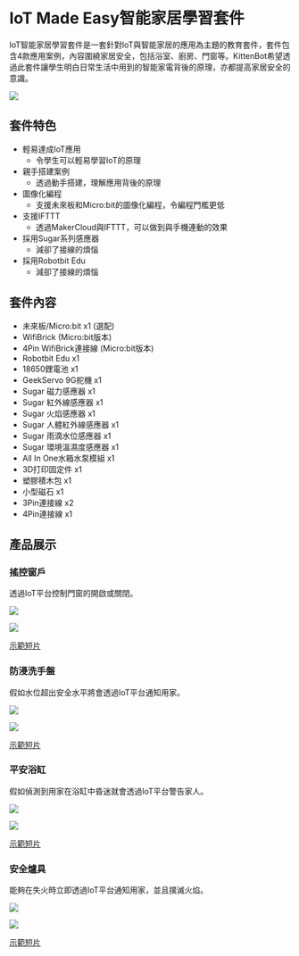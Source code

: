 # IoT Made Easy智能家居學習套件

IoT智能家居學習套件是一套針對IoT與智能家居的應用為主題的教育套件，套件包含4款應用案例，內容圍繞家居安全，包括浴室、廚房、門窗等。KittenBot希望透過此套件讓學生明白日常生活中用到的智能家電背後的原理，亦都提高家居安全的意識。

![](./images/door.jpg)

## 套件特色

- 輕易達成IoT應用
    - 令學生可以輕易學習IoT的原理
- 親手搭建案例
    - 透過動手搭建，理解應用背後的原理
- 圖像化編程
    - 支援未來板和Micro:bit的圖像化編程，令編程門檻更低
- 支援IFTTT
    - 透過MakerCloud與IFTTT，可以做到與手機連動的效果
- 採用Sugar系列感應器
    - 減卻了接線的煩惱
- 採用Robotbit Edu
    - 減卻了接線的煩惱
    
## 套件內容

- 未來板/Micro:bit x1 (選配)
- WifiBrick (Micro:bit版本)
- 4Pin WifiBrick連接線 (Micro:bit版本)
- Robotbit Edu x1
- 18650鋰電池 x1
- GeekServo 9G舵機 x1
- Sugar 磁力感應器 x1
- Sugar 紅外線感應器 x1
- Sugar 火焰感應器 x1
- Sugar 人體紅外線感應器 x1
- Sugar 雨滴水位感應器 x1
- Sugar 環境溫濕度感應器 x1
- All In One水箱水泵模組 x1
- 3D打印固定件 x1
- 塑膠積木包 x1
- 小型磁石 x1
- 3Pin連接線 x2
- 4Pin連接線 x1

## 產品展示

### 搖控窗戶

透過IoT平台控制門窗的開啟或關閉。

![](./images/door.jpg)

[![](./images/door_video.png)](https://www.youtube.com/watch?v=nLj0LCgN1Uk)

[示範短片](https://www.youtube.com/watch?v=nLj0LCgN1Uk)

### 防浸洗手盤

假如水位超出安全水平將會透過IoT平台通知用家。

![](./images/sink.jpg)

[![](./images/sink_video.png)](https://www.youtube.com/watch?v=LwzhAub01sQ)

[示範短片](https://www.youtube.com/watch?v=LwzhAub01sQ)

### 平安浴缸

假如偵測到用家在浴缸中昏迷就會透過IoT平台警告家人。

![](./images/bathtub.jpg)

[![](./images/battub_video.png)](https://www.youtube.com/watch?v=tRQiIUIZCpo&t=1s)

[示範短片](https://www.youtube.com/watch?v=tRQiIUIZCpo&t=1s)

### 安全爐具

能夠在失火時立即透過IoT平台通知用家，並且撲滅火焰。

![](./images/stove.jpg)

[![](./images/stove_video.png)](https://www.youtube.com/watch?v=n7rE02r8EJo)

[示範短片](https://www.youtube.com/watch?v=n7rE02r8EJo)